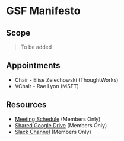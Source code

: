 # GSF Manifesto

## Scope
>To be added

## Appointments 
- Chair - Elise Zelechowski (ThoughtWorks)
- VChair - Rae Lyon (MSFT)

## Resources

* [Meeting Schedule](https://lists.greensoftware.io/g/community/calendar) (Members Only)
* [Shared Google Drive](https://drive.google.com/drive/u/3/folders/1lPxOl0P0dn90XWXba6ML0P0a-DzHWXdp) (Members Only)
* [Slack Channel](https://greensoftware-zzk1035.slack.com/archives/C024T09EJSF) (Members Only)
